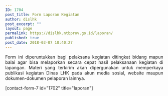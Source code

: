 ```yaml
---
ID: 1704
post_title: Form Laporan Kegiatan
author: dislhk
post_excerpt: ""
layout: page
permalink: https://dislhk.ntbprov.go.id/laporan/
published: true
post_date: 2018-03-07 10:40:27
---
```

<p style="text-align: justify;">Form ini diperuntukkan bagi pelaksana kegiatan ditingkat bidang mapun balai agar bisa melaporkan secara cepat hasil pelaksanaan kegiatan di lapangan. Materi yang terkirim akan dipergunakan untuk memperkaya publikasi kegiatan Dinas LHK pada akun media sosial, website maupun dokumen-dokumen pelaporan lainnya.</p>
[contact-form-7 id="1702" title="laporan"]